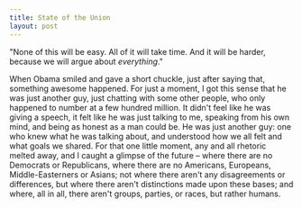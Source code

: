 ```yaml
---
title: State of the Union
layout: post
--- 
```


"None of this will be easy. All of it will take time. And it will be harder, because we will argue about *everything*."

When Obama smiled and gave a short chuckle, just after saying that, something awesome happened. For just a moment, I got this sense that he was just another guy, just chatting with some other people, who only happened to number at a few hundred million. It didn't feel like he was giving a speech, it felt like he was just talking to me, speaking from his own mind, and being as honest as a man could be. He was just another guy: one who knew what he was talking about, and understood how we all felt and what goals we shared. For that one little moment, any and all rhetoric melted away, and I caught a glimpse of the future – where there are no Democrats or Republicans, where there are no Americans, Europeans, Middle-Easterners or Asians; not where there aren't any disagreements or differences, but where there aren't distinctions made upon these bases; and where, all in all, there aren't groups, parties, or races, but rather humans.